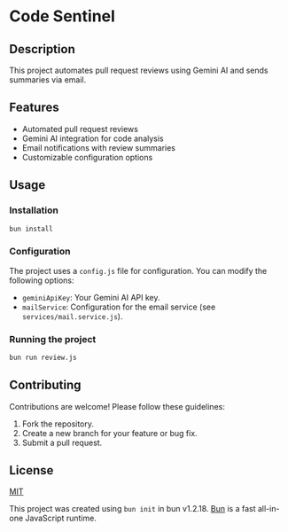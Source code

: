 # Code Sentinel

## Description

This project automates pull request reviews using Gemini AI and sends summaries via email.

## Features

- Automated pull request reviews
- Gemini AI integration for code analysis
- Email notifications with review summaries
- Customizable configuration options

## Usage

### Installation

```bash
bun install
```

### Configuration

The project uses a `config.js` file for configuration. You can modify the following options:

- `geminiApiKey`: Your Gemini AI API key.
- `mailService`: Configuration for the email service (see `services/mail.service.js`).

### Running the project

```bash
bun run review.js
```

## Contributing

Contributions are welcome! Please follow these guidelines:

1.  Fork the repository.
2.  Create a new branch for your feature or bug fix.
3.  Submit a pull request.

## License

[MIT](https://opensource.org/licenses/MIT)

This project was created using `bun init` in bun v1.2.18. [Bun](https://bun.sh) is a fast all-in-one JavaScript runtime.
